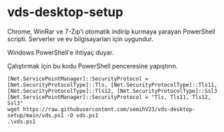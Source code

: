 # vds-desktop-setup

Chrome, WinRar ve 7-Zip'i otomatik indirip kurmaya yarayan PowerShell scripti.
Serverler ve ev bilgisayarları için uygundur.

Windows PowerShell'e ihtiyaç duyar.

Çalıştırmak için bu kodu PowerShell penceresine yapıştırın.

```
[Net.ServicePointManager]::SecurityProtocol = [Net.SecurityProtocolType]::Tls, [Net.SecurityProtocolType]::Tls11, [Net.SecurityProtocolType]::Tls12, [Net.SecurityProtocolType]::Ssl3
[Net.ServicePointManager]::SecurityProtocol = "Tls, Tls11, Tls12, Ssl3"
wget https://raw.githubusercontent.com/semihV23/vds-desktop-setup/main/vds.ps1 -O vds.ps1
.\vds.ps1

```
